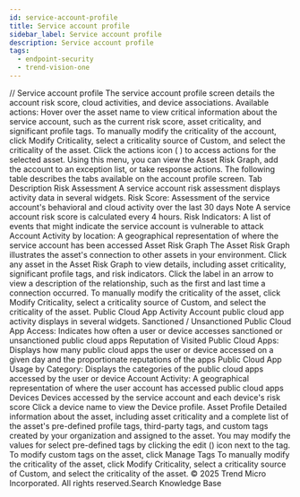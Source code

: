 ```yaml
---
id: service-account-profile
title: Service account profile
sidebar_label: Service account profile
description: Service account profile
tags:
  - endpoint-security
  - trend-vision-one
---
```


/*<![CDATA[*/ $('#title').html($('meta[name=map-description]').attr('content')); /*]]>*/ Service account profile The service account profile screen details the account risk score, cloud activities, and device associations. Available actions: Hover over the asset name to view critical information about the service account, such as the current risk score, asset criticality, and significant profile tags. To manually modify the criticality of the account, click Modify Criticality, select a criticality source of Custom, and select the criticality of the asset. Click the actions icon ( ) to access actions for the selected asset. Using this menu, you can view the Asset Risk Graph, add the account to an exception list, or take response actions. The following table describes the tabs available on the account profile screen. Tab Description Risk Assessment A service account risk assessment displays activity data in several widgets. Risk Score: Assessment of the service account's behavioral and cloud activity over the last 30 days Note A service account risk score is calculated every 4 hours. Risk Indicators: A list of events that might indicate the service account is vulnerable to attack Account Activity by location: A geographical representation of where the service account has been accessed Asset Risk Graph The Asset Risk Graph illustrates the asset's connection to other assets in your environment. Click any asset in the Asset Risk Graph to view details, including asset criticality, significant profile tags, and risk indicators. Click the label in an arrow to view a description of the relationship, such as the first and last time a connection occurred. To manually modify the criticality of the asset, click Modify Criticality, select a criticality source of Custom, and select the criticality of the asset. Public Cloud App Activity Account public cloud app activity displays in several widgets. Sanctioned / Unsanctioned Public Cloud App Access: Indicates how often a user or device accesses sanctioned or unsanctioned public cloud apps Reputation of Visited Public Cloud Apps: Displays how many public cloud apps the user or device accessed on a given day and the proportionate reputations of the apps Public Cloud App Usage by Category: Displays the categories of the public cloud apps accessed by the user or device Account Activity: A geographical representation of where the user account has accessed public cloud apps Devices Devices accessed by the service account and each device's risk score Click a device name to view the Device profile. Asset Profile Detailed information about the asset, including asset criticality and a complete list of the asset's pre-defined profile tags, third-party tags, and custom tags created by your organization and assigned to the asset. You may modify the values for select pre-defined tags by clicking the edit () icon next to the tag. To modify custom tags on the asset, click Manage Tags To manually modify the criticality of the asset, click Modify Criticality, select a criticality source of Custom, and select the criticality of the asset. © 2025 Trend Micro Incorporated. All rights reserved.Search Knowledge Base